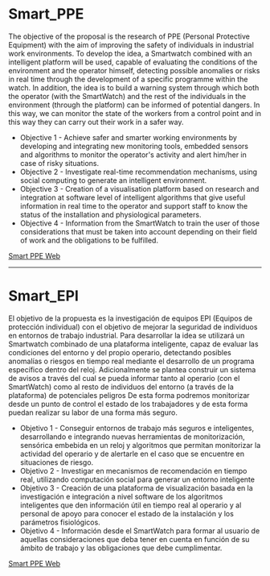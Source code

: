 # Smart_PPE

The objective of the proposal is the research of PPE (Personal Protective Equipment) with the aim of improving the safety of individuals in industrial work environments. To develop the idea, a Smartwatch combined with an intelligent platform will be used, capable of evaluating the conditions of the environment and the operator himself, detecting possible anomalies or risks in real time through the development of a specific programme within the watch. In addition, the idea is to build a warning system through which both the operator (with the SmartWatch) and the rest of the individuals in the environment (through the platform) can be informed of potential dangers. In this way, we can monitor the state of the workers from a control point and in this way they can carry out their work in a safer way. 
- Objective 1 - Achieve safer and smarter working environments by developing and integrating new monitoring tools, embedded sensors and algorithms to monitor the operator's activity and alert him/her in case of risky situations. 
- Objective 2 - Investigate real-time recommendation mechanisms, using social computing to generate an intelligent environment. 
- Objective 3 - Creation of a visualisation platform based on research and integration at software level of intelligent algorithms that give useful information in real time to the operator and support staff to know the status of the installation and physiological parameters. 
- Objective 4 - Information from the SmartWatch to train the user of those considerations that must be taken into account depending on their field of work and the obligations to be fulfilled.

[Smart PPE Web](https://jorgepramos.github.io/Smart_PPE/)

---
# Smart_EPI
El objetivo de la propuesta es la investigación de equipos EPI (Equipos de protección individual) con el objetivo de mejorar la seguridad de individuos en entornos de trabajo industrial. Para desarrollar la idea se utilizará un Smartwatch combinado de una plataforma inteligente, capaz de evaluar las condiciones del entorno y del propio operario, detectando posibles anomalías o riesgos en tiempo real mediante el desarrollo de un programa específico dentro del reloj. Adicionalmente se plantea construir un sistema de avisos a través del cual se pueda informar tanto al operario (con el SmartWatch) como al resto de individuos del entorno (a través de la plataforma) de potenciales peligros De esta forma podremos monitorizar desde un punto de control el estado de los trabajadores y de esta forma puedan realizar su labor de una forma más seguro. 
- Objetivo 1 - Conseguir entornos de trabajo más seguros e inteligentes, desarrollando e integrando nuevas herramientas de monitorización, sensórica embebida en un reloj y algoritmos que permitan monitorizar la actividad del operario y de alertarle en el caso que se encuentre en situaciones de riesgo. 
- Objetivo 2 - Investigar en mecanismos de recomendación en tiempo real, utilizando computación social para generar un entorno inteligente 
- Objetivo 3 - Creación de una plataforma de visualización basada en la investigación e integración a nivel software de los algoritmos inteligentes que den información útil en tiempo real al operario y al personal de apoyo para conocer el estado de la instalación y los parámetros fisiológicos. 
- Objetivo 4 - Información desde el SmartWatch para formar al usuario de aquellas consideraciones que deba tener en cuenta en función de su ámbito de trabajo y las obligaciones que debe cumplimentar.

[Smart PPE Web](https://jorgepramos.github.io/Smart_PPE/)
